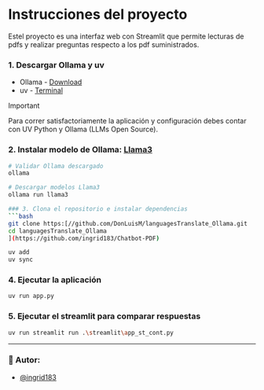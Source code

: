 # Instrucciones del proyecto 
Estel proyecto es una interfaz web con Streamlit que permite lecturas de pdfs y realizar preguntas respecto a los pdf suministrados.


### 1. Descargar Ollama y uv
- Ollama - [Download](https://ollama.com/)
- uv - [Terminal](https://docs.astral.sh/uv/#__tabbed_1_1)
> [!IMPORTANT]
> Para correr satisfactoriamente la aplicación y configuración debes contar con UV Python y Ollama (LLMs Open Source).

### 2. Instalar modelo de Ollama: [Llama3](https://ollama.com/library/llama3)
```bash
# Validar Ollama descargado
ollama

# Descargar modelos Llama3
ollama run llama3

### 3. Clona el repositorio e instalar dependencias
```bash
git clone https:[//github.com/DonLuisM/languagesTranslate_Ollama.git
cd languagesTranslate_Ollama
](https://github.com/ingrid183/Chatbot-PDF)

uv add
uv sync
```

### 4. Ejecutar la aplicación
```bash
uv run app.py
```

### 5. Ejecutar el streamlit para comparar respuestas
```bash
uv run streamlit run .\streamlit\app_st_cont.py   
```
---

### :busts_in_silhouette: Autor:
- [@ingrid183](https://github.com/ingrid183)
